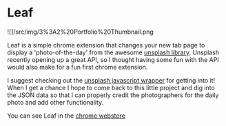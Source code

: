 # Leaf

![]/src/img/3%3A2%20Portfolio%20Thumbnail.png

Leaf is a simple chrome extension that changes your new tab page to display a 'photo-of-the-day' from the awesome [unsplash library](https://unsplash.com/). Unsplash recently opening up a great API, so I thought having some fun with the API would also make for a fun first chrome extension. 

I suggest checking out the [unsplash javascript wrapper](https://github.com/CrewLabs/unsplash-source-js) for getting into it! When I get a chance I hope to come back to this little project and dig into the JSON data so that I can properly credit the photographers for the daily photo and add other functionality.

You can see Leaf in the [chrome webstore](https://chrome.google.com/webstore/detail/leaf/kjhooagpmjcecfjnnejglkmfcodaaimg)
